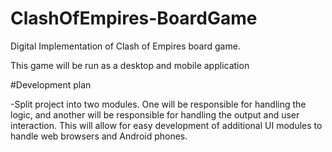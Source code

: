 # ClashOfEmpires-BoardGame
Digital Implementation of Clash of Empires board game.


This game will be run as a desktop and mobile application



#Development plan


-Split project into two modules. One will be responsible for handling the logic, and another will be responsible
for handling the output and user interaction. This will allow for easy development of additional UI modules to
handle web browsers and Android phones.
